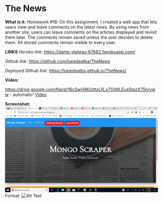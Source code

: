 # The News

**What is it:**
Homework #18:
On this assignment, I created a web app that lets users view and leave comments on the latest news. By using news from another site, users can leave comments on the articles displayed and revisit them later. The comments remain saved unless the user decides to delete them. All stored comments remain visible to every user.

**LINKS**
*Heroku link:*
https://damp-plateau-67682.herokuapp.com/

*Github link:*
https://github.com/lupedealba/TheNews

*Deployed Github link:*
https://lupedealba.github.io/TheNews/


**Video:**

https://drive.google.com/file/d/16cSwH9KiUttxLR_x7OjWLEus5tpzX75h/view - automatic!
[Video](https://drive.google.com/file/d/16cSwH9KiUttxLR_x7OjWLEus5tpzX75h/view)



**Screenshot:**
![Item Purchase](public\assets\images\newsscrnshot.png)
Format: ![Alt Text](url)